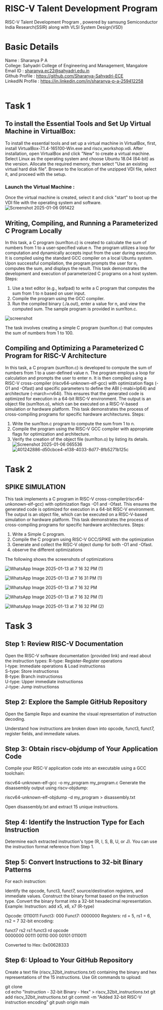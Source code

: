 # RISC-V Talent Development Program
RISC-V Talent Development Program , powered by samsung Semiconductor India Research(SSIR) along with VLSI System Design(VSD)
# Basic Details 
Name : Sharanya P A <br />
College: Sahyadri College of Engineering and Management, Mangalore <br />
Email ID : sharanya.ec22@sahyadri.edu.in <br />
Github Profile : https://github.com/Sharanya-Sahyadri-ECE <br />
LinkedIN Profile : https://in.linkedin.com/in/sharanya-p-a-259412258  
<br />
# Task 1
## To install the Essential Tools and Set Up Virtual Machine in VirtualBox:
To install the essential tools and set up a virtual machine in VirtualBox, first, install VirtualBox-7.1.4-165100-Win.exe and riscv_workshop.vdi. After installation, open VirtualBox and click "New" to create a virtual machine. Select Linux as the operating system and choose Ubuntu 18.04 (64-bit) as the version. Allocate the required memory, then select "Use an existing virtual hard disk file". Browse to the location of the unzipped VDI file, select it, and proceed with the setup.
### Launch the Virtual Machine :
Once the virtual machine is created, select it and click "start" to boot up the VDI file with the operating system and software.
![Screenshot 2025-01-06 091422](https://github.com/user-attachments/assets/8ce5fabf-94dc-4526-afa5-b25b9b9bec0f)
## Writing, Compiling, and Running a Parameterized C Program Locally
In this task, a C program (sum1ton.c) is created to calculate the sum of numbers from 1 to a user-specified value n. The program utilizes a loop for computation and dynamically accepts input from the user during execution. It is compiled using the standard GCC compiler on a local Ubuntu system. Upon successful compilation, the program prompts the user for n, computes the sum, and displays the result. This task demonstrates the development and execution of parameterized C programs on a host system.
Steps:
1. Use a text editor (e.g., leafpad) to write a C program that computes the sum from 1 to n based on user input.
2. Compile the program using the GCC compiler.
3. Run the compiled binary (./a.out), enter a value for n, and view the computed sum.
The sample program is provided in sum1ton.c.

![screenshot](https://github.com/user-attachments/assets/0228d67e-0d82-4530-8159-c5cb614cf1a7)

The task involves creating a simple C program (sum1ton.c) that computes the sum of numbers from 1 to 100.

## Compiling and Optimizing a Parameterized C Program for RISC-V Architecture
In this task, a C program (sum1ton.c) is developed to compute the sum of numbers from 1 to a user-defined value n. The program employs a loop for calculation and prompts the user to enter n. It is then compiled using a RISC-V cross-compiler (riscv64-unknown-elf-gcc) with optimization flags (-O1 and -Ofast) and specific parameters to define the ABI (-mabi=lp64) and architecture (-march=rv64i). This ensures that the generated code is optimized for execution in a 64-bit RISC-V environment. The output is an object file (sum1ton.o), which can be executed on a RISC-V-based simulation or hardware platform. This task demonstrates the process of cross-compiling programs for specific hardware architectures.
Steps:
1. Write the sum1ton.c program to compute the sum from 1 to n.
2. Compile the program using the RISC-V GCC compiler with appropriate flags for optimization and architecture.
3. Verify the creation of the object file (sum1ton.o) by listing its details.
![Screenshot 2025-01-06 065536](https://github.com/user-attachments/assets/e55d037d-c56d-4757-898d-f03057440132)
![401242886-d50cbce4-e138-4033-8d77-8fb5271b125c](https://github.com/user-attachments/assets/f994fca2-f760-4eae-a46b-b09de0c67caf)



# Task 2

## SPIKE SIMULATION 
This task implements a C program in RISC-V cross-compiler(riscv64-unkonown-elf-gcc) with optimization flags -O1 and -Ofast. This ensures the generated code is optimized for execution in a 64-bit RISC-V environment. The output is an object file, which can be executed on a RISC-V-based simulation or hardware platform. This task demonstrates the process of cross-compiling programs for specific hardware architectures.
Steps:
1. Write a Simple C program.
2. Compile the C program using RISC-V GCC/SPIKE with the optimization
3. Generate and collect the RISC-V object dump for both -O1 and -Ofast.
4. observe the different optimizations

The following shows the screenshots of optimizations

![WhatsApp Image 2025-01-13 at 7 16 32 PM (1)](https://github.com/user-attachments/assets/93fa69f3-2350-4b97-9eef-06af1ed4b0bf)

![WhatsApp Image 2025-01-13 at 7 16 31 PM (1)](https://github.com/user-attachments/assets/666b4c13-7ef4-48b1-8c59-3301a5afb20c)

![WhatsApp Image 2025-01-13 at 7 16 32 PM](https://github.com/user-attachments/assets/41edcfe3-77b7-4eaf-a64c-83518676c355)

![WhatsApp Image 2025-01-13 at 7 16 32 PM (1)](https://github.com/user-attachments/assets/fe8be9e1-f8d6-49ff-b6ca-017e354dacd9)

![WhatsApp Image 2025-01-13 at 7 16 32 PM (2)](https://github.com/user-attachments/assets/d3ebe6b0-926f-490a-bd7a-4332a7fb9153)


# Task 3
## Step 1: Review RISC-V Documentation
Open the RISC-V software documentation (provided link) and read about the instruction types:
R-type: Register-Register operations<br>
I-type: Immediate operations & Load instructionss<br>
S-type: Store instructionss<br>
B-type: Branch instructionss<br>
U-type: Upper immediate instructionss<br>
J-type: Jump instructionss<br>
## Step 2: Explore the Sample GitHub Repository
Open the Sample Repo and examine the visual representation of instruction decoding.

Understand how instructions are broken down into opcode, funct3, funct7, register fields, and immediate values.
## Step 3: Obtain riscv-objdump of Your Application Code
Compile your RISC-V application code into an executable using a GCC toolchain:

riscv64-unknown-elf-gcc -o my_program my_program.c
Generate the disassembly output using riscv-objdump:

riscv64-unknown-elf-objdump -d my_program > disassembly.txt

Open disassembly.txt and extract 15 unique instructions.

## Step 4: Identify the Instruction Type for Each Instruction
Determine each extracted instruction's type (R, I, S, B, U, or J).
You can use the instruction format reference from Step 1.
## Step 5: Convert Instructions to 32-bit Binary Patterns
For each instruction:

Identify the opcode, funct3, funct7, source/destination registers, and immediate values.
Construct the binary format based on the instruction type.
Convert the binary format into a 32-bit hexadecimal representation.
Example:
Instruction: add x5, x6, x7 (R-type)

Opcode: 0110011
Funct3: 000
Funct7: 0000000
Registers: rd = 5, rs1 = 6, rs2 = 7
32-bit encoding:


funct7   rs2   rs1   funct3  rd    opcode  
0000000  00111 00110 000     00101 0110011  

Converted to Hex: 0x00628333
## Step 6: Upload to Your GitHub Repository
Create a text file (riscv_32bit_instructions.txt) containing the binary and hex representations of the 15 instructions.
Use Git commands to upload:

git clone <your-repo-link>  <br>
cd <your-repo>
echo "Instruction - 32-bit Binary - Hex" > riscv_32bit_instructions.txt
git add riscv_32bit_instructions.txt
git commit -m "Added 32-bit RISC-V instruction encoding"
git push origin main
